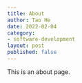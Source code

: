```yaml
---
title: About
author: Tao He
date: 2022-02-04
category:
- software-development
layout: post
published: false
---
```


This is an about page.
